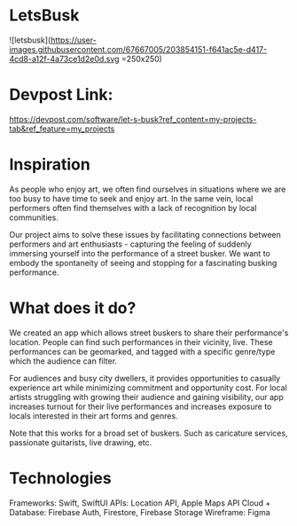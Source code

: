 # LetsBusk

![letsbusk](https://user-images.githubusercontent.com/67667005/203854151-f641ac5e-d417-4cd8-a12f-4a73ce1d2e0d.svg =250x250) 

# Devpost Link:
https://devpost.com/software/let-s-busk?ref_content=my-projects-tab&ref_feature=my_projects

# Inspiration
As people who enjoy art, we often find ourselves in situations where we are too busy to have time to seek and enjoy art. In the same vein, local performers often find themselves with a lack of recognition by local communities.

Our project aims to solve these issues by facilitating connections between performers and art enthusiasts - capturing the feeling of suddenly immersing yourself into the performance of a street busker. We want to embody the spontaneity of seeing and stopping for a fascinating busking performance.

# What does it do?
We created an app which allows street buskers to share their performance's location. People can find such performances in their vicinity, live. These performances can be geomarked, and tagged with a specific genre/type which the audience can filter.

For audiences and busy city dwellers, it provides opportunities to casually experience art while minimizing commitment and opportunity cost. For local artists struggling with growing their audience and gaining visibility, our app increases turnout for their live performances and increases exposure to locals interested in their art forms and genres.

Note that this works for a broad set of buskers. Such as caricature services, passionate guitarists, live drawing, etc.

# Technologies

Frameworks: Swift, SwiftUI
APIs: Location API, Apple Maps API
Cloud + Database: Firebase Auth, Firestore, Firebase Storage
Wireframe: Figma

